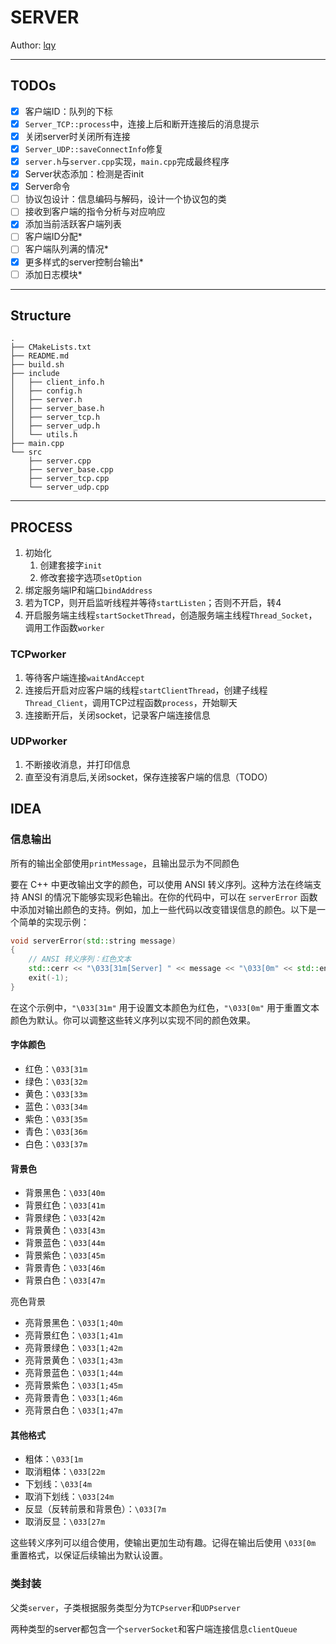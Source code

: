 # SERVER

Author: [lqy](https://github.com/lEEExp3rt)

---

## TODOs

- [x] 客户端ID：队列的下标
- [x] `Server_TCP::process`中，连接上后和断开连接后的消息提示
- [x] 关闭server时关闭所有连接
- [x] `Server_UDP::saveConnectInfo`修复
- [x] `server.h`与`server.cpp`实现，`main.cpp`完成最终程序
- [x] Server状态添加：检测是否init
- [x] Server命令
- [ ] 协议包设计：信息编码与解码，设计一个协议包的类
- [ ] 接收到客户端的指令分析与对应响应
- [x] 添加当前活跃客户端列表
- [ ] 客户端ID分配*
- [ ] 客户端队列满的情况*
- [x] 更多样式的server控制台输出*
- [ ] 添加日志模块*

---

## Structure

```Shell
.
├── CMakeLists.txt
├── README.md
├── build.sh
├── include
│   ├── client_info.h
│   ├── config.h
│   ├── server.h
│   ├── server_base.h
│   ├── server_tcp.h
│   ├── server_udp.h
│   └── utils.h
├── main.cpp
└── src
    ├── server.cpp
    ├── server_base.cpp
    ├── server_tcp.cpp
    └── server_udp.cpp
```

---

## PROCESS

1. 初始化
   1. 创建套接字`init`
   2. 修改套接字选项`setOption`
2. 绑定服务端IP和端口`bindAddress`
3. 若为TCP，则开启监听线程并等待`startListen`；否则不开启，转4
4. 开启服务端主线程`startSocketThread`，创造服务端主线程`Thread_Socket`，调用工作函数`worker`

### TCPworker

1. 等待客户端连接`waitAndAccept`
2. 连接后开启对应客户端的线程`startClientThread`，创建子线程`Thread_Client`，调用TCP过程函数`process`，开始聊天
3. 连接断开后，关闭socket，记录客户端连接信息

### UDPworker

1. 不断接收消息，并打印信息
2. 直至没有消息后,关闭socket，保存连接客户端的信息（TODO）

## IDEA

### 信息输出

所有的输出全部使用`printMessage`，且输出显示为不同颜色

要在 C++ 中更改输出文字的颜色，可以使用 ANSI 转义序列。这种方法在终端支持 ANSI 的情况下能够实现彩色输出。在你的代码中，可以在 `serverError` 函数中添加对输出颜色的支持。例如，加上一些代码以改变错误信息的颜色。以下是一个简单的实现示例：

```cpp
void serverError(std::string message)
{
    // ANSI 转义序列：红色文本
    std::cerr << "\033[31m[Server] " << message << "\033[0m" << std::endl;
    exit(-1);
}
```

在这个示例中，`"\033[31m"` 用于设置文本颜色为红色，`"\033[0m"` 用于重置文本颜色为默认。你可以调整这些转义序列以实现不同的颜色效果。

#### 字体颜色

- 红色：`\033[31m`
- 绿色：`\033[32m`
- 黄色：`\033[33m`
- 蓝色：`\033[34m`
- 紫色：`\033[35m`
- 青色：`\033[36m`
- 白色：`\033[37m`

#### 背景色

- 背景黑色：`\033[40m`
- 背景红色：`\033[41m`
- 背景绿色：`\033[42m`
- 背景黄色：`\033[43m`
- 背景蓝色：`\033[44m`
- 背景紫色：`\033[45m`
- 背景青色：`\033[46m`
- 背景白色：`\033[47m`

亮色背景

- 亮背景黑色：`\033[1;40m`
- 亮背景红色：`\033[1;41m`
- 亮背景绿色：`\033[1;42m`
- 亮背景黄色：`\033[1;43m`
- 亮背景蓝色：`\033[1;44m`
- 亮背景紫色：`\033[1;45m`
- 亮背景青色：`\033[1;46m`
- 亮背景白色：`\033[1;47m`

#### 其他格式

- 粗体：`\033[1m`
- 取消粗体：`\033[22m`
- 下划线：`\033[4m`
- 取消下划线：`\033[24m`
- 反显（反转前景和背景色）：`\033[7m`
- 取消反显：`\033[27m`

这些转义序列可以组合使用，使输出更加生动有趣。记得在输出后使用 `\033[0m` 重置格式，以保证后续输出为默认设置。

### 类封装

父类`server`，子类根据服务类型分为`TCPserver`和`UDPserver`

两种类型的server都包含一个`serverSocket`和客户端连接信息`clientQueue`

